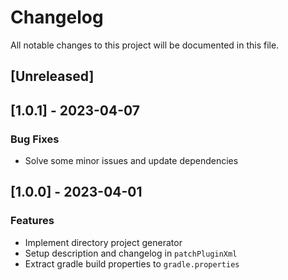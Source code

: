 # Changelog

All notable changes to this project will be documented in this file.

## [Unreleased]
## [1.0.1] - 2023-04-07

### Bug Fixes

- Solve some minor issues and update dependencies

## [1.0.0] - 2023-04-01

### Features

- Implement directory project generator
- Setup description and changelog in `patchPluginXml`
- Extract gradle build properties to `gradle.properties`

<!-- generated by git-cliff -->
